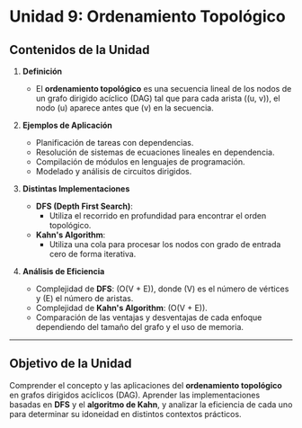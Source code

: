 # Unidad 9: Ordenamiento Topológico

## Contenidos de la Unidad

1. **Definición**  
   - El **ordenamiento topológico** es una secuencia lineal de los nodos de un grafo dirigido acíclico (DAG) tal que para cada arista \((u, v)\), el nodo \(u\) aparece antes que \(v\) en la secuencia.

2. **Ejemplos de Aplicación**  
   - Planificación de tareas con dependencias.  
   - Resolución de sistemas de ecuaciones lineales en dependencia.  
   - Compilación de módulos en lenguajes de programación.  
   - Modelado y análisis de circuitos dirigidos.

3. **Distintas Implementaciones**  
   - **DFS (Depth First Search)**:  
     - Utiliza el recorrido en profundidad para encontrar el orden topológico.  
   - **Kahn's Algorithm**:  
     - Utiliza una cola para procesar los nodos con grado de entrada cero de forma iterativa.  

4. **Análisis de Eficiencia**  
   - Complejidad de **DFS**: \(O(V + E)\), donde \(V\) es el número de vértices y \(E\) el número de aristas.  
   - Complejidad de **Kahn's Algorithm**: \(O(V + E)\).  
   - Comparación de las ventajas y desventajas de cada enfoque dependiendo del tamaño del grafo y el uso de memoria.

---

## Objetivo de la Unidad

Comprender el concepto y las aplicaciones del **ordenamiento topológico** en grafos dirigidos acíclicos (DAG). Aprender las implementaciones basadas en **DFS** y el **algoritmo de Kahn**, y analizar la eficiencia de cada uno para determinar su idoneidad en distintos contextos prácticos.

